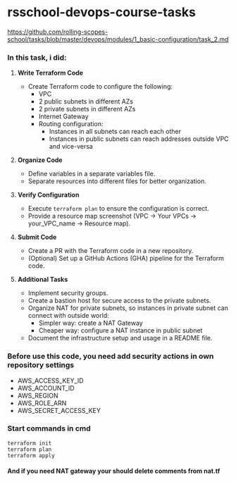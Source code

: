 # rsschool-devops-course-tasks
https://github.com/rolling-scopes-school/tasks/blob/master/devops/modules/1_basic-configuration/task_2.md

###  In this task, i did:

1. **Write Terraform Code**

   - Create Terraform code to configure the following:
     - VPC
     - 2 public subnets in different AZs
     - 2 private subnets in different AZs
     - Internet Gateway
     - Routing configuration:
       - Instances in all subnets can reach each other
       - Instances in public subnets can reach addresses outside VPC and vice-versa

2. **Organize Code**

   - Define variables in a separate variables file.
   - Separate resources into different files for better organization.

3. **Verify Configuration**

   - Execute `terraform plan` to ensure the configuration is correct.
   - Provide a resource map screenshot (VPC -> Your VPCs -> your_VPC_name -> Resource map).

4. **Submit Code**

   - Create a PR with the Terraform code in a new repository.
   - (Optional) Set up a GitHub Actions (GHA) pipeline for the Terraform code.

5. **Additional Tasks**
   - Implement security groups.
   - Create a bastion host for secure access to the private subnets.
   - Organize NAT for private subnets, so instances in private subnet can connect with outside world:
     - Simpler way: create a NAT Gateway
     - Cheaper way: configure a NAT instance in public subnet
   - Document the infrastructure setup and usage in a README file.


### Before use this code, you need add security actions in own repository settings
- AWS_ACCESS_KEY_ID
- AWS_ACCOUNT_ID
- AWS_REGION
- AWS_ROLE_ARN
- AWS_SECRET_ACCESS_KEY

### Start commands in cmd

```
terraform init
terraform plan
terraform apply

```

#### And if you need NAT gateway your should delete comments from nat.tf
